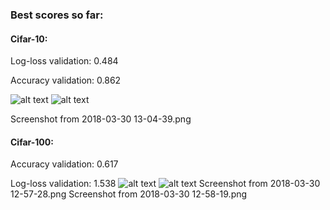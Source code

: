 
### Best scores so far:
 
#### Cifar-10:
Log-loss validation: 0.484

Accuracy validation: 0.862

![alt text](https://github.com/rafajak/training/blob/master/img/Screenshot%20from%202018-03-30%2013-01-34.png)
![alt text](https://github.com/rafajak/training/blob/master/img/Screenshot%20from%202018-03-30%2013-04-39.png
)

Screenshot from 2018-03-30 13-04-39.png
#### Cifar-100:
  Accuracy validation: 0.617
  
  Log-loss validation: 1.538
![alt text](https://github.com/rafajak/training/blob/master/img/Screenshot%20from%202018-03-30%2012-57-28.png
)
![alt text](https://github.com/rafajak/training/blob/master/img/Screenshot%20from%202018-03-30%2012-58-19.png
)
Screenshot from 2018-03-30 12-57-28.png
Screenshot from 2018-03-30 12-58-19.png
